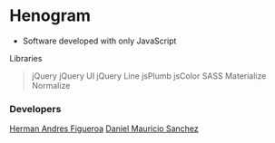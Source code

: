 # Henogram

- Software developed with only JavaScript

Libraries

> jQuery
> jQuery UI
> jQuery Line
> jsPlumb
> jsColor
> SASS
> Materialize
> Normalize

### Developers

[Herman Andres Figueroa](http://github.com/heanfig)
[Daniel Mauricio Sanchez](http://github.com/dmsanchez86)